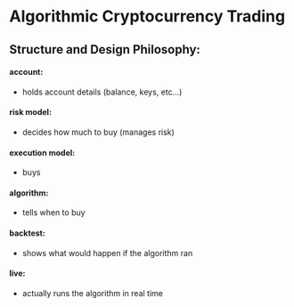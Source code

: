 Algorithmic Cryptocurrency Trading
========
## Structure and Design Philosophy:
  
#### account: 
* holds account details (balance, keys, etc...)  

#### risk model: 
* decides how much to buy (manages risk)  

#### execution model: 
* buys  
#### algorithm: 
* tells when to buy  
#### backtest: 
* shows what would happen if the algorithm ran  

#### live: 
* actually runs the algorithm in real time  